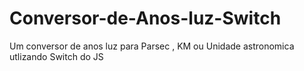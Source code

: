 # Conversor-de-Anos-luz-Switch
Um conversor de anos luz para Parsec , KM ou Unidade astronomica utlizando Switch do JS
